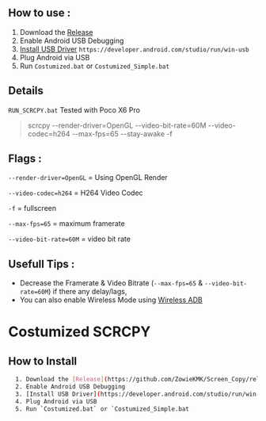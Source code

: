 ## How to use :
1. Download the [Release](https://github.com/ZowieKMK/Screen_Copy/releases)
2. Enable Android USB Debugging
3. [Install USB Driver](https://developer.android.com/studio/run/win-usb) `https://developer.android.com/studio/run/win-usb`
4. Plug Android via USB
5. Run `Costumized.bat` or `Costumized_Simple.bat`

## Details
`RUN_SCRCPY.bat` Tested with Poco X6 Pro
> scrcpy --render-driver=OpenGL --video-bit-rate=60M --video-codec=h264 --max-fps=65 --stay-awake -f



## Flags :

`--render-driver=OpenGL` = Using OpenGL Render

`--video-codec=h264` = H264 Video Codec

`-f` = fullscreen

`--max-fps=65` = maximum framerate

`--video-bit-rate=60M` = video bit rate 


## Usefull Tips :
- Decrease the Framerate & Video Bitrate (`--max-fps=65` & `--video-bit-rate=60M`) if there any delay/lags,
- You can also enable Wireless Mode using [Wireless ADB](https://help.famoco.com/developers/dev-env/adb-over-wifi)







# Costumized SCRCPY


## How to Install



```bash
  1. Download the [Release](https://github.com/ZowieKMK/Screen_Copy/releases)
  2. Enable Android USB Debugging
  3. [Install USB Driver](https://developer.android.com/studio/run/win-usb)   `https://developer.android.com/studio/run/win-usb`
  4. Plug Android via USB
  5. Run `Costumized.bat` or `Costumized_Simple.bat
```
    



